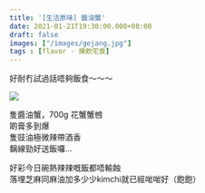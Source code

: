 ```yaml
---
title: '[生活原味] 醬油蟹'
date: 2021-01-21T19:30:00.000+08:00
draft: false
images: ["/images/gejang.jpg"]
tags : [flavor - 揀飲宅食]
---
```


好耐冇試過話唔夠飯食～～～  

![](/images/gejang.jpg)

隻醬油蟹，700g 花蟹蟹乸  
啲膏多到爆  
隻豉油極微辣帶酒香  
黐線勁好送飯囉...    
  
好彩今日碗熱辣辣嘅飯都唔輸蝕   
落埋芝麻同麻油加多少少kimchi就已經啱啱好（飽飽）  
